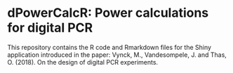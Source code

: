 # dPowerCalcR: Power calculations for digital PCR

This repository contains the R code and Rmarkdown files for the Shiny application introduced in the paper:
Vynck, M., Vandesompele, J. and Thas, O. (2018). On the design of digital PCR experiments.